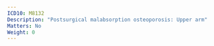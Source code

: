 ```yaml
---
ICD10: M8132
Description: "Postsurgical malabsorption osteoporosis: Upper arm"
Matters: No
Weight: 0
---
```

